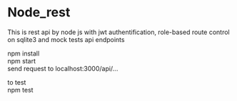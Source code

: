 # Node_rest
This is rest api by node js with jwt authentification, role-based route control on sqlite3 and mock tests api endpoints

npm install  
npm start  
send request to localhost:3000/api/...

to test  
npm test
